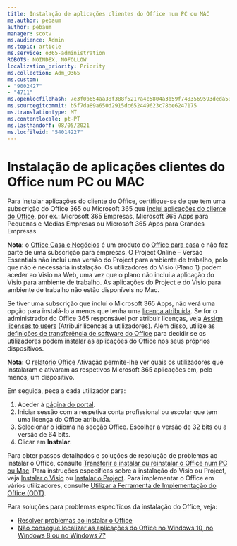 ```yaml
---
title: Instalação de aplicações clientes do Office num PC ou MAC
ms.author: pebaum
author: pebaum
manager: scotv
ms.audience: Admin
ms.topic: article
ms.service: o365-administration
ROBOTS: NOINDEX, NOFOLLOW
localization_priority: Priority
ms.collection: Adm_O365
ms.custom:
- "9002427"
- "4711"
ms.openlocfilehash: 7e3f0b654aa38f388f5217a4c5804a3b59f7483569593deda5332068dd631b0b
ms.sourcegitcommit: b5f7da89a650d2915dc652449623c78be6247175
ms.translationtype: MT
ms.contentlocale: pt-PT
ms.lasthandoff: 08/05/2021
ms.locfileid: "54014227"
---
```

# <a name="installing-office-client-apps-on-a-pc-or-mac"></a>Instalação de aplicações clientes do Office num PC ou MAC

Para instalar aplicações do cliente do Office, certifique-se de que tem uma subscrição do Office 365 ou Microsoft 365 que [inclui aplicações do cliente do Office](https://support.office.com/article/office-for-home-and-office-for-business-plans-28cbc8cf-1332-4f04-9123-9b660abb629e), por ex.: Microsoft 365 Empresas, Microsoft 365 Apps para Pequenas e Médias Empresas ou Microsoft 365 Apps para Grandes Empresas

**Nota**: o [Office Casa e Negócios](https://support.microsoft.com/office/office-for-home-and-office-for-business-plans-28cbc8cf-1332-4f04-9123-9b660abb629e) é um produto do [Office para casa](https://support.office.com/article/28cbc8cf-1332-4f04-9123-9b660abb629e?wt.mc_id=Alchemy_ClientDIA) e não faz parte de uma subscrição para empresas. O Project Online – Versão Essentials não inclui uma versão do Project para ambiente de trabalho, pelo que não é necessária instalação. Os utilizadores do Visio (Plano 1) podem aceder ao Visio na Web, uma vez que o plano não inclui a aplicação do Visio para ambiente de trabalho. As aplicações do Project e do Visio para ambiente de trabalho não estão disponíveis no Mac.

Se tiver uma subscrição que inclui o Microsoft 365 Apps, não verá uma opção para instalá-lo a menos que tenha uma [licença atribuída](https://support.office.com/article/what-office-365-business-product-or-license-do-i-have-f8ab5e25-bf3f-4a47-b264-174b1ee925fd?wt.mc_id=scl_installoffice_home). Se for o administrador do Office 365 responsável por atribuir licenças, veja [Assign licenses to users](https://support.office.com/article/assign-licenses-to-users-in-office-365-for-business-997596b5-4173-4627-b915-36abac6786dc?wt.mc_id=scl_installoffice_home) (Atribuir licenças a utilizadores). Além disso, utilize as [definições de transferência de software do Office‎](https://docs.microsoft.com/DeployOffice/manage-software-download-settings-office-365) para decidir se os utilizadores podem instalar as aplicações do ‎Office‎ nos seus próprios dispositivos.

**Nota:** O [relatório Office](https://docs.microsoft.com/microsoft-365/admin/activity-reports/microsoft-office-activations?view=o365-worldwide) Ativação permite-lhe ver quais os utilizadores que instalaram e ativaram as respetivos Microsoft 365 aplicações em, pelo menos, um dispositivo.

Em seguida, peça a cada utilizador para:

1. Aceder à [página do portal](https://portal.office.com/OLS/MySoftware.aspx).
2. Iniciar sessão com a respetiva conta profissional ou escolar que tem uma licença do Office atribuída. 
3. Selecionar o idioma na secção Office. Escolher a versão de 32 bits ou a versão de 64 bits.
4. Clicar em **Instalar**.

Para obter passos detalhados e soluções de resolução de problemas ao instalar o Office, consulte [Transferir e instalar ou reinstalar o Office num PC ou Mac](https://support.office.com/article/4414eaaf-0478-48be-9c42-23adc4716658?wt.mc_id=Alchemy_ClientDIA). Para instruções específicas sobre a instalação do Visio ou Project, veja [Instalar o Visio](https://support.office.com/article/f98f21e3-aa02-4827-9167-ddab5b025710) ou [Instalar o Project](https://support.office.com/article/7059249b-d9fe-4d61-ab96-5c5bf435f281). Para implementar o Office em vários utilizadores, consulte [Utilizar a Ferramenta de Implementação do Office (ODT)](https://docs.microsoft.com/alchemyinsights/using-the-office-deployment-tool).

Para soluções para problemas específicos da instalação do Office, veja:
- [Resolver problemas ao instalar o Office](https://support.office.com/article/35ff2def-e0b2-4dac-9784-4cf212c1f6c2#BKMK_ErrorMessages)
- [Não consegue localizar as aplicações do Office no Windows 10, no Windows 8 ou no Windows 7?](https://support.office.com/article/can-t-find-office-applications-in-windows-10-windows-8-or-windows-7-907ce545-6ae8-459b-8d9d-de6764a635d6)
